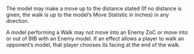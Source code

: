 The model may make a move up to the distance stated (If no distance is given, the walk is up to the model’s Move Statistic in inches) in any direction.

A model performing a Walk may not move into an Enemy ZoC or move into or out of BtB with an Enemy model. If an effect allows a player to walk an opponent’s model, that player chooses its facing at the end of the walk.